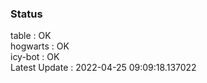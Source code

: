 ### Status


table : OK  
hogwarts : OK  
icy-bot : OK  
Latest Update : 2022-04-25 09:09:18.137022
